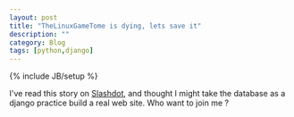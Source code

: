 ```yaml
---
layout: post
title: "TheLinuxGameTome is dying, lets save it"
description: ""
category: Blog
tags: [python,django]
---
```

{% include JB/setup %}

I've read this story on [Slashdot][1], and thought I might take the database as a django practice build a real web site.
Who want to join me ?

[1]: http://linux.slashdot.org/story/13/03/26/065223/the-end-is-nigh-for-the-linux-game-tome

